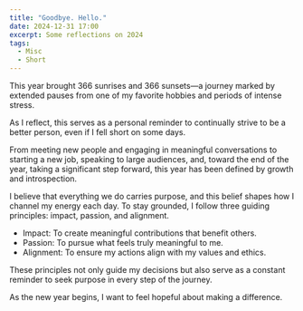 ```yaml
---
title: "Goodbye. Hello."
date: 2024-12-31 17:00
excerpt: Some reflections on 2024
tags:
  - Misc
  - Short
---
```


This year brought 366 sunrises and 366 sunsets—a journey marked by extended
pauses from one of my favorite hobbies and periods of intense stress.

As I reflect, this serves as a personal reminder to continually strive to be a
better person, even if I fell short on some days.

From meeting new people and engaging in meaningful conversations to starting a
new job, speaking to large audiences, and, toward the end of the year, taking a
significant step forward, this year has been defined by growth and
introspection.

I believe that everything we do carries purpose, and this belief shapes how I
channel my energy each day. To stay grounded, I follow three guiding
principles: impact, passion, and alignment.

- Impact: To create meaningful contributions that benefit others.
- Passion: To pursue what feels truly meaningful to me.
- Alignment: To ensure my actions align with my values and ethics.

These principles not only guide my decisions but also serve as a constant
reminder to seek purpose in every step of the journey.

As the new year begins, I want to feel hopeful about making a difference.
